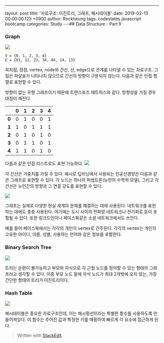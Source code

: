 ---
layout: post
title: '자료구조: 이진트리, 그래프, 해시테이블'
date: 2019-02-13 00:00:00.123 +0900
author: Rockheung
tags: codestates javascript bootcamp
categories: Study
---## Data Structure - Part II

### Graph

![](https://www.geeksforgeeks.org/wp-content/uploads/undirectedgraph.png)

```
V = {0, 1, 2, 3, 4}
E = {01, 12, 23, 34, 04, 14, 13}
```

<!--more-->

꼭지점, 정점, vertex, node와 간선, 선, edge으로 관계를 나타낼 수 있는 자료구조. 그림은 화살표가 나타나지 않으므로 간선의 방향이 구분되지 않는다. 다음과 같은 인접 행렬로 표현할 수 있다.

방향이 없는 무향 그래프이기 때문에 트랜스포즈 매트릭스와 같다. 방향성을 가질 경우 대칭이 깨진다.

|       |  0  |  1  |  2  |  3  |  4  |
| :---: | :-: | :-: | :-: | :-: | :-: |
| **0** |  0  |  1  |  0  |  0  |  1  |
| **1** |  1  |  0  |  1  |  1  |  1  |
| **2** |  0  |  1  |  0  |  1  |  0  |
| **3** |  0  |  1  |  1  |  0  |  1  |
| **4** |  1  |  1  |  0  |  1  |  0  |

다음과 같은 인접 리스트로도 표현 가능하다.
![](https://cdncontribute.geeksforgeeks.org/wp-content/uploads/listadjacency.png)

각 간선은 가중치를 가질 수 있다. 예시로 딥러닝에서 사용되는 인공신경망은 다음과 같은 그래프로 표현할 수 있다. 각 노드는 하나의 퍼셉트론(뉴런의 수학적 모델), 그리고 각 간선은 뉴런간의 방향과 그 연결 강도를 표현할 수 있다.

![](https://upload.wikimedia.org/wikipedia/commons/thumb/4/46/Colored_neural_network.svg/800px-Colored_neural_network.svg.png)

그래프는 실제로 다양한 현실 세계의 문제를 해결하는 데에 사용된다. 네트워크를 표현하는 데에도 종종 사용된다. 여기에는 도시 사이의 전화망 네트워크나 전기회로 등이 포함될 수 있다. 또한 링크드인이나 페이스북같은 소셜 네트워크에서도 쓰인다.

예를 들어 페이스북에서는 각각의 개인이 vertex로 간주된다. 각각의 vertex는 개인의 고유한 아이디, 이름, 성별, 사용하는 언어와 같은 정보를 포함한다.

### Binary Search Tree

![](https://cdncontribute.geeksforgeeks.org/wp-content/uploads/BSTSearch.png)

트리는 순환이 불가능하고 부모와 자식으로 각 근접 노드를 정의할 수 있는 형태의 그래프라고 생각할 수 있다. 이중 부모 노드 밑에 자식 노드가 최대 2개밖에 오지 않는, 가장 간단한 형태의 트리가 이진트리이다.

### Hash Table

![](https://www.geeksforgeeks.org/wp-content/uploads/HashingDataStructure-min-768x384.png)

해시테이블은 중요한 자료구조인데, 이는 해시펑션이라는 특별한 함수를 사용하도록 만들어져있다. 이 함수는 주어진 값과 특정한 키를 매핑하여 빠르게 각 요소에 접근하게 된다.

> Written with [StackEdit](https://stackedit.io/).
